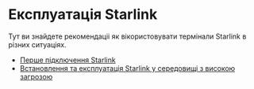 # Експлуатація Starlink 

Тут ви знайдете рекомендаціі як вікористовувати термінали Starlink в різних ситуаціях.

* [Перше підключення Starlink](https://github.com/dmlebany/slink/blob/main/first-setup.md)
* [Встановлення та експлуатація Starlink у середовищі з високою загрозою](https://github.com/dmlebany/slink/blob/main/threat-env.md)
